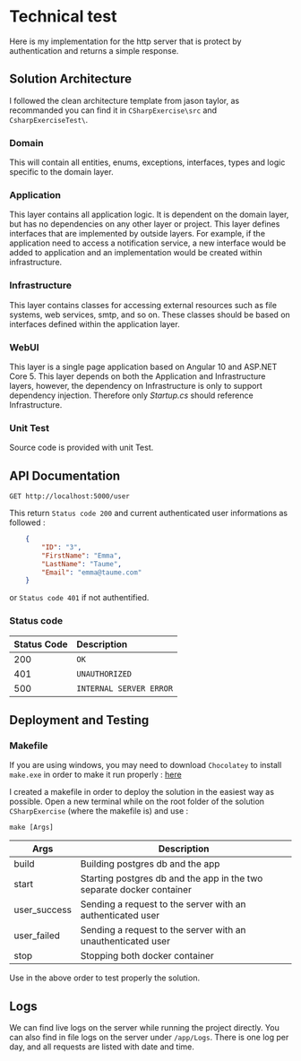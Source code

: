  # Technical test

Here is my implementation for the http server that is protect by authentication and returns a simple response.

## Solution Architecture

I followed the clean architecture template from jason taylor, as recommanded you can find it in `CSharpExercise\src` and `CsharpExerciseTest\`.

### Domain

This will contain all entities, enums, exceptions, interfaces, types and logic specific to the domain layer.

### Application

This layer contains all application logic. It is dependent on the domain layer, but has no dependencies on any other layer or project. This layer defines interfaces that are implemented by outside layers. For example, if the application need to access a notification service, a new interface would be added to application and an implementation would be created within infrastructure.

### Infrastructure

This layer contains classes for accessing external resources such as file systems, web services, smtp, and so on. These classes should be based on interfaces defined within the application layer.

### WebUI

This layer is a single page application based on Angular 10 and ASP.NET Core 5. This layer depends on both the Application and Infrastructure layers, however, the dependency on Infrastructure is only to support dependency injection. Therefore only *Startup.cs* should reference Infrastructure.

### Unit Test

Source code is provided with unit Test.

## API Documentation

```API
GET http://localhost:5000/user 
```
This return `Status code 200`  and current authenticated user informations as followed :

```json
    {
        "ID": "3",
        "FirstName": "Emma",
        "LastName": "Taume",
        "Email": "emma@taume.com"
    }
```

or `Status code 401` if not authentified.

### Status code

| Status Code | Description |
| :--- | :--- |
| 200 | `OK` |
| 401 | `UNAUTHORIZED` |
| 500 | `INTERNAL SERVER ERROR` |

## Deployment and Testing

### Makefile

If you are using windows, you may need to download `Chocolatey` to install `make.exe` in order to make it run properly :  [here](https://community.chocolatey.org/packages/make)

I created a makefile in order to deploy the solution in the easiest way as possible.
Open a new terminal while on the root folder of the solution `CSharpExercise` (where the makefile is) and use :

```shell
make [Args] 
```

| Args | Description |
| --- | --- |
| build | Building postgres db and the app |
| start | Starting postgres db and the app in the two separate docker container |
| user_success | Sending a request to the server with an authenticated user |
| user_failed | Sending a request to the server with an unauthenticated user |
| stop | Stopping both docker container |

Use in the above order to test properly the solution.

## Logs

We can find live logs on the server while running the project directly.
You can also find in file logs on the server under `/app/Logs`.
There is one log per day, and all requests are listed with date and time.
